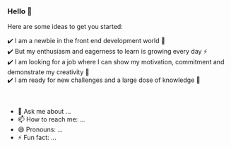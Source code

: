 ### Hello 👋

<!--
**paulaami/paulaami** is a ✨ _special_ ✨ repository because its `README.md` (this file) appears on your GitHub profile.
-->

Here are some ideas to get you started:

:heavy_check_mark: I am a newbie in the front end development world :girl: <br>
:heavy_check_mark: But my enthusiasm and eagerness to learn is growing every day :zap: <br>
:heavy_check_mark: I am looking for a job where I can show my motivation, commitment and demonstrate my creativity :tada: <br>
:heavy_check_mark: I am ready for new challenges and a large dose of knowledge :muscle: <br><br><br>
- 💬 Ask me about ...
- 📫 How to reach me: ...
- 😄 Pronouns: ...
- ⚡ Fun fact: ...

